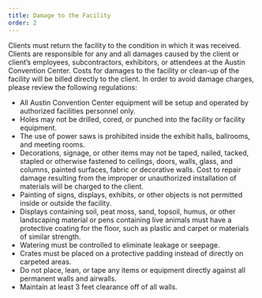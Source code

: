 ```yaml
---
title: Damage to the Facility
order: 2
---
```


Clients must return the facility to the condition in which it was received. Clients are responsible for any and all damages caused by the client or client’s employees, subcontractors, exhibitors, or attendees at the Austin Convention Center. Costs for damages to the facility or clean-up of the facility will be billed directly to the client. In order to avoid damage charges, please review the following regulations:

- All Austin Convention Center equipment will be setup and operated by authorized facilities personnel only.
- Holes may not be drilled, cored, or punched into the facility or facility equipment.
- The use of power saws is prohibited inside the exhibit halls, ballrooms, and meeting rooms.
- Decorations, signage, or other items may not be taped, nailed, tacked, stapled or otherwise fastened to ceilings, doors, walls, glass, and columns, painted surfaces, fabric or decorative walls. Cost to repair damage resulting from the improper or unauthorized installation of materials will be charged to the client.
- Painting of signs, displays, exhibits, or other objects is not permitted inside or outside the facility.
- Displays containing soil, peat moss, sand, topsoil, humus, or other landscaping material or pens containing live animals must have a protective coating for the floor, such as plastic and carpet or materials of similar strength.
- Watering must be controlled to eliminate leakage or seepage.
- Crates must be placed on a protective padding instead of directly on carpeted areas.
- Do not place, lean, or tape any items or equipment directly against all permanent walls and airwalls.
- Maintain at least 3 feet clearance off of all walls.
